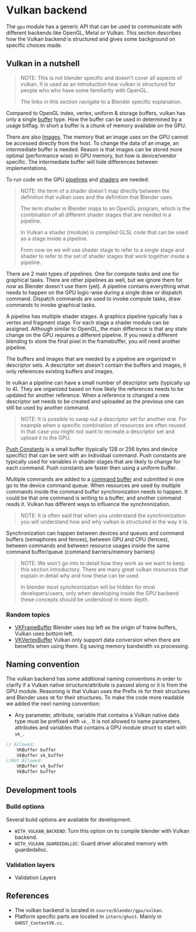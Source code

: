 # Vulkan backend

The `gpu` module has a generic API that can be used to communicate with
different backends like OpenGL, Metal or Vulkan. This section describes
how the Vulkan backend is structured and gives some background on
specific choices made.

## Vulkan in a nutshell

> NOTE: This is not blender specific and doesn't cover all aspects of vulkan.
> It is used as an introduction how vulkan is structured for people who
> who have some familiarity with OpenGL.
>
> The links in this section navigate to a Blender specific explanation.

Compared to OpenGL index, vertex, uniform & storage buffers, vulkan has only a
single [buffer](buffers.md) type. How the buffer can be used in determined by a
usage bitflag. In short a buffer is a chunk of memory available on the GPU.

There are also [Images](images.md). The memory that an image uses on the GPU cannot be
accessed directly from the host. To change the data of an image, an intermediate buffer
is needed. Reason is that images can be stored more optimal (performance wise) in GPU
memory, but how is device/vendor specific. The intermediate buffer will hide differences
between implementations.

To run code on the GPU [pipelines](pipelines.md) and [shaders](shaders.md) are needed.

> NOTE: the term of a shader doesn't map directly between the definition that
> vulkan uses and the definition that Blender uses.
>
> The term shader in Blender maps to an OpenGL program, which is the combination
> of all different shader stages that are needed in a pipeline.
>
> In Vulkan a shader (module) is compiled GLSL code that can be used as a stage inside
> a pipeline.
>
> From now on we will use shader stage to refer to a single stage and shader to refer
> to the set of shader stages that work together inside a pipeline.

There are 2 main types of pipelines. One for compute tasks and one for graphical tasks. There
are other pipelines as well, but we ignore them for now as Blender doesn't use them (yet).
A pipeline contains everything what needs to happen on the GPU logic-wise during a
single draw or dispatch command. Dispatch commands are used to invoke compute tasks, draw
commands to invoke graphical tasks.

A pipeline has multiple shader stages. A graphics pipeline typically
has a vertex and fragment stage. For each stage a shader module can be assigned.
Although similar to OpenGL, the main difference is that any state change on the GPU
requires a different pipeline. If you need a different blending to store the final
pixel in the framebuffer, you will need another pipeline.

The buffers and images that are needed by a pipeline are organized in descriptor sets. A
descriptor set doesn't contain the buffers and images, it only references existing buffers
and images.

In vulkan a pipeline can have a small number of descriptor sets (typically up to 4).
They are organized based on how likely the references needs to be updated for another
reference. When a reference is changed a new descriptor set needs to be created and
uploaded as the previous one can still be used by another command.

> NOTE: It is possible to swap out a descriptor set for another one. For example when a specific
> combination of resources are often reused. In that case you might not want to recreate a
> descriptor set and upload it to the GPU.

[Push Constants](push_constants.md) is a small buffer (typically 128 or 256 bytes and
device specific) that can be sent with an individual command. Push constants are
typically used for variables in shader stages that are likely to change for each
command. Push constants are faster then using a uniform buffer.

Multiple commands are added to a [command buffer](command_buffer.md) and submitted in one go
to the device command queue. When resources are used by multiple commands inside the command
buffer synchronization needs to happen. It could be that one command is writing to a buffer,
and another command reads it. Vulkan has different ways to influence the synchronization.

> NOTE: It is often said that when you understand the synchronization you will understand how
> and why vulkan is structured in the way it is.

Synchronization can happen between devices and queues and command buffers (semaphores and
fences), between GPU and CPU (fences), between commands and between resource usages inside
the same command buffer/queue (command barriers/memory barriers)

> NOTE: We won't go into to detail how they work as we want to keep this section introductory.
> There are many great vulkan resources that explain in detail why and how these can
> be used.
>
> In blender most synchronization will be hidden for most developers/users, only when
> developing inside the GPU backend these concepts should be understood in more depth.

### Random topics

- [VKFrameBuffer](vk_frame_buffer.md) Blender uses top left as the origin of frame buffers, Vulkan uses bottom left.
- [VKVertexBuffer](vk_vertex_buffer.md) Vulkan only support data conversion when there are
  benefits when using them. Eg saving memory bandwidth vs processing.

## Naming convention

The vulkan backend has some additional naming conventions in order to clarify if a Vulkan native
structure/attribute is passed along or it is from the GPU module. Reasoning is that Vulkan
uses the Prefix `Vk` for their structures and Blender uses `VK` for their structures. To make
the code more readable we added the next naming convention:

- Any parameter, attribute, variable that contains a Vulkan native data type must be prefixed
  with `vk_`. It is not allowed to name parameters, attributes and variables that contains a
  GPU module struct to start with `vk_`.

``` cpp title="Naming example"
// Allowed:
    VKBuffer buffer
    VkBuffer vk_buffer
//Not Allowed:
    VKBuffer vk_buffer
    VkBuffer buffer
```

## Development tools

### Build options

Several build options are available for development.

- `WITH_VULKAN_BACKEND`: Turn this option on to compile blender with Vulkan backend.
- `WITH_VULKAN_GUARDEDALLOC`: Guard driver allocated memory with guardedalloc.

### Validation layers

- Validation Layers

## References

- The vulkan backend is located in `source/blender/gpu/vulkan`.
- Platform specific parts are located in `intern/ghost`. Mainly in `GHOST_ContextVK.cc`.